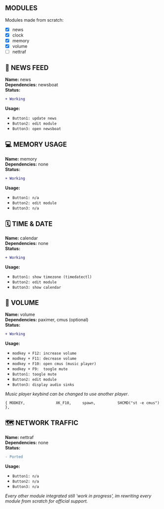 ## MODULES
Modules made from scratch:

- [x] news
- [x] clock
- [x] memory
- [x] volume
- [ ] nettraf

## 📰 NEWS FEED
**Name:** news<br/>
**Dependencies:** newsboat<br/>
**Status:**<br/>
```diff
+ Working
```
**Usage:**<br/>
* `Button1: update news`
* `Button2: edit module`
* `Button3: open newsboat`
## 💻 MEMORY USAGE
**Name:** memory<br/>
**Dependencies:** none<br/>
**Status:**<br/>
```diff
+ Working
```
**Usage:**<br/>
* `Button1: n/a`
* `Button2: edit module`
* `Button3: n/a`

## 🗓️ TIME & DATE
**Name:** calendar<br/>
**Dependencies:** none<br/>
**Status:**<br/>
```diff
+ Working
```
**Usage:**<br/>
* `Button1: show timezone (timedatectl)`
* `Button2: edit module`
* `Button3: show calendar`

## 📢 VOLUME
**Name:** volume<br/>
**Dependencies:** paximer, cmus (optional)<br/>
**Status:**<br/>
```diff
+ Working
```
**Usage:**<br/>
* `modkey + F12: increase volume`
* `modkey + F11: decrease volume`
* `modkey + F10: open cmus (music player)`
* `modkey + F9:  toogle mute`
* `Button1: toogle mute`
* `Button2: edit module`
* `Button3: display audio sinks`

*Music player keybind can be changed to use another player*.

`{ MODKEY,				XK_F10,		spawn,			SHCMD("st -e cmus") },`

## 🗺️ NETWORK TRAFFIC
**Name:** nettraf<br/>
**Dependencies:** none<br/>
**Status:**<br/>
```diff
- Ported
```
**Usage:**<br/>
* `Button1: n/a`
* `Button2: n/a`
* `Button3: n/a`

*Every other module integrated still 'work in progress', im rewriting every module from scratch for official support.*
